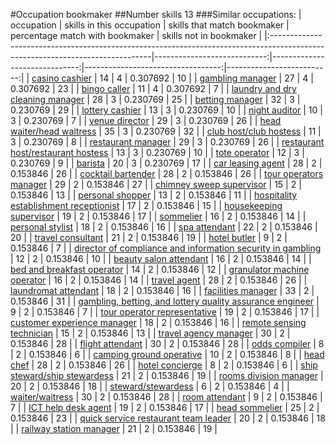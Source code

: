 #Occupation bookmaker
##Number skills 13
###Similar occupations:
| occupation                                                                                                                    |   skills in this occupation |   skills that match bookmaker |   percentage match with bookmaker |   skills not in bookmaker |
|:------------------------------------------------------------------------------------------------------------------------------|----------------------------:|------------------------------:|----------------------------------:|--------------------------:|
| [casino cashier](casino_cashier.md)                                                                                           |                          14 |                             4 |                          0.307692 |                        10 |
| [gambling manager](gambling_manager.md)                                                                                       |                          27 |                             4 |                          0.307692 |                        23 |
| [bingo caller](bingo_caller.md)                                                                                               |                          11 |                             4 |                          0.307692 |                         7 |
| [laundry and dry cleaning manager](laundry_and_dry_cleaning_manager.md)                                                       |                          28 |                             3 |                          0.230769 |                        25 |
| [betting manager](betting_manager.md)                                                                                         |                          32 |                             3 |                          0.230769 |                        29 |
| [lottery cashier](lottery_cashier.md)                                                                                         |                          13 |                             3 |                          0.230769 |                        10 |
| [night auditor](night_auditor.md)                                                                                             |                          10 |                             3 |                          0.230769 |                         7 |
| [venue director](venue_director.md)                                                                                           |                          29 |                             3 |                          0.230769 |                        26 |
| [head waiter/head waitress](head_waiter-head_waitress.md)                                                                     |                          35 |                             3 |                          0.230769 |                        32 |
| [club host/club hostess](club_host-club_hostess.md)                                                                           |                          11 |                             3 |                          0.230769 |                         8 |
| [restaurant manager](restaurant_manager.md)                                                                                   |                          29 |                             3 |                          0.230769 |                        26 |
| [restaurant host/restaurant hostess](restaurant_host-restaurant_hostess.md)                                                   |                          13 |                             3 |                          0.230769 |                        10 |
| [tote operator](tote_operator.md)                                                                                             |                          12 |                             3 |                          0.230769 |                         9 |
| [barista](barista.md)                                                                                                         |                          20 |                             3 |                          0.230769 |                        17 |
| [car leasing agent](car_leasing_agent.md)                                                                                     |                          28 |                             2 |                          0.153846 |                        26 |
| [cocktail bartender](cocktail_bartender.md)                                                                                   |                          28 |                             2 |                          0.153846 |                        26 |
| [tour operators manager](tour_operators_manager.md)                                                                           |                          29 |                             2 |                          0.153846 |                        27 |
| [chimney sweep supervisor](chimney_sweep_supervisor.md)                                                                       |                          15 |                             2 |                          0.153846 |                        13 |
| [personal shopper](personal_shopper.md)                                                                                       |                          13 |                             2 |                          0.153846 |                        11 |
| [hospitality establishment receptionist](hospitality_establishment_receptionist.md)                                           |                          17 |                             2 |                          0.153846 |                        15 |
| [housekeeping supervisor](housekeeping_supervisor.md)                                                                         |                          19 |                             2 |                          0.153846 |                        17 |
| [sommelier](sommelier.md)                                                                                                     |                          16 |                             2 |                          0.153846 |                        14 |
| [personal stylist](personal_stylist.md)                                                                                       |                          18 |                             2 |                          0.153846 |                        16 |
| [spa attendant](spa_attendant.md)                                                                                             |                          22 |                             2 |                          0.153846 |                        20 |
| [travel consultant](travel_consultant.md)                                                                                     |                          21 |                             2 |                          0.153846 |                        19 |
| [hotel butler](hotel_butler.md)                                                                                               |                           9 |                             2 |                          0.153846 |                         7 |
| [director of compliance and information security in gambling](director_of_compliance_and_information_security_in_gambling.md) |                          12 |                             2 |                          0.153846 |                        10 |
| [beauty salon attendant](beauty_salon_attendant.md)                                                                           |                          16 |                             2 |                          0.153846 |                        14 |
| [bed and breakfast operator](bed_and_breakfast_operator.md)                                                                   |                          14 |                             2 |                          0.153846 |                        12 |
| [granulator machine operator](granulator_machine_operator.md)                                                                 |                          16 |                             2 |                          0.153846 |                        14 |
| [travel agent](travel_agent.md)                                                                                               |                          28 |                             2 |                          0.153846 |                        26 |
| [laundromat attendant](laundromat_attendant.md)                                                                               |                          18 |                             2 |                          0.153846 |                        16 |
| [facilities manager](facilities_manager.md)                                                                                   |                          33 |                             2 |                          0.153846 |                        31 |
| [gambling, betting, and lottery quality assurance engineer](gambling,_betting,_and_lottery_quality_assurance_engineer.md)     |                           9 |                             2 |                          0.153846 |                         7 |
| [tour operator representative](tour_operator_representative.md)                                                               |                          19 |                             2 |                          0.153846 |                        17 |
| [customer experience manager](customer_experience_manager.md)                                                                 |                          18 |                             2 |                          0.153846 |                        16 |
| [remote sensing technician](remote_sensing_technician.md)                                                                     |                          15 |                             2 |                          0.153846 |                        13 |
| [travel agency manager](travel_agency_manager.md)                                                                             |                          30 |                             2 |                          0.153846 |                        28 |
| [flight attendant](flight_attendant.md)                                                                                       |                          30 |                             2 |                          0.153846 |                        28 |
| [odds compiler](odds_compiler.md)                                                                                             |                           8 |                             2 |                          0.153846 |                         6 |
| [camping ground operative](camping_ground_operative.md)                                                                       |                          10 |                             2 |                          0.153846 |                         8 |
| [head chef](head_chef.md)                                                                                                     |                          28 |                             2 |                          0.153846 |                        26 |
| [hotel concierge](hotel_concierge.md)                                                                                         |                           8 |                             2 |                          0.153846 |                         6 |
| [ship steward/ship stewardess](ship_steward-ship_stewardess.md)                                                               |                          21 |                             2 |                          0.153846 |                        19 |
| [rooms division manager](rooms_division_manager.md)                                                                           |                          20 |                             2 |                          0.153846 |                        18 |
| [steward/stewardess](steward-stewardess.md)                                                                                   |                           6 |                             2 |                          0.153846 |                         4 |
| [waiter/waitress](waiter-waitress.md)                                                                                         |                          30 |                             2 |                          0.153846 |                        28 |
| [room attendant](room_attendant.md)                                                                                           |                           9 |                             2 |                          0.153846 |                         7 |
| [ICT help desk agent](ICT_help_desk_agent.md)                                                                                 |                          19 |                             2 |                          0.153846 |                        17 |
| [head sommelier](head_sommelier.md)                                                                                           |                          25 |                             2 |                          0.153846 |                        23 |
| [quick service restaurant team leader](quick_service_restaurant_team_leader.md)                                               |                          20 |                             2 |                          0.153846 |                        18 |
| [railway station manager](railway_station_manager.md)                                                                         |                          21 |                             2 |                          0.153846 |                        19 |
